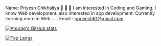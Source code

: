 Name: Priyesh Chikhaliya 👋 👋 👋
I am interested in Coding and Gaming.
I know Web development.
also interested in app development.
Currently learning more in Web......
Email : ppriyesh61@gmail.com




[![Anurag's GitHub stats](https://github-readme-stats.vercel.app/api?username=Priyeshchikhaliya&hide=contribs,prs&show_icons=true&theme=vue&hide=javascript )](https://github.com/Priyeshchikhaliya/github-readme-stats)

[![Top Langs](https://github-readme-stats.vercel.app/api/top-langs/?username=Priyeshchikhaliya&show_icons=true)](https://github.com/Priyeshchikhaliya/github-readme-stats)
